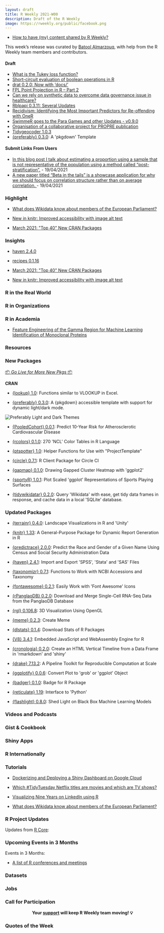```yaml
---
layout: draft
title: R Weekly 2021-W00
description: Draft of the R Weekly
image: https://rweekly.org/public/facebook.png
---
```



+ [How to have (my) content shared by R Weekly?](https://github.com/rweekly/rweekly.org#how-to-have-my-content-shared-by-r-weekly)

This week’s release was curated by [Batool Almarzouq](https://github.com/BatoolMM), with help from the R Weekly team members and contributors.



#### Draft

+ [What is the Tukey loss function?](https://statisticaloddsandends.wordpress.com/2021/04/23/what-is-the-tukey-loss-function/)
+ [Short-circuit evaluation of boolean operations in R       ](https://r-critique.com/short-circuit-evaluation)
+ [drat 0.2.0: Now with ‘docs/’](http://dirk.eddelbuettel.com/blog/2021/04/22#drat_0.2.0)
+ [FPL Point Projection in R – Part 2](https://theparttimeanalyst.com/2021/04/22/fpl-point-projection-in-r-part-2/)
+ [Can we rely on synthetic data to overcome data governance issue in healthcare?](https://nhsrcommunity.com/blog/can-we-rely-on-synthetic-data-to-overcome-data-governance-issue-in-healthcare/)
+ [Rblpapi 0.3.11: Several Updates](http://dirk.eddelbuettel.com/blog/2021/04/20#rblpapi_0.3.11)
+ [Recidivism: Identifying the Most Important Predictors for Re-offending with OneR](https://blog.ephorie.de/recidivism-identifying-the-most-important-predictors-for-re-offending-with-oner)
+ [SwimmeR goes to the Para Games and other Updates - v0.9.0](https://pilgrim.netlify.app/post/2021-04-20-swimmer-goes-to-the-para-games-and-other-updates-v-0-9-0/)
+ [Organisation of a collaborative project for PROPRE publication](https://rtask.thinkr.fr/organisation-of-a-collaborative-project-for-propre-publication/)
+ [Tidygeocoder 1.0.3](https://jessecambon.github.io/2021/04/19/tidygeocoder-1-0-3.html)
+ [{preferably} 0.3.0](https://cran.r-project.org/package=preferably): A 'pkgdown' Template


#### Submit Links From Users

+ [In this blog post I talk about estimating a proportion using a sample that is not representative of the population using a method called “post-stratification”.](https://www.brodrigues.co/blog/2021-04-17-post_strat/) - 19/04/2021
+ [A new paper titled “Beta in the tails” is a showcase application for why we should focus on correlation structure rather than on average correlation. ](https://eraraviv.com/beta-in-the-tails/) - 19/04/2021




###  Highlight

+ [What does Wikidata know about members of the European Parliament?](https://medium.com/european-data-journalism-network/a-new-r-package-for-exploring-the-wealth-of-information-stored-by-wikidata-fe85e82b6440)

+ [New in knitr: Improved accessibility with image alt text](https://blog.rstudio.com/2021/04/20/knitr-fig-alt/)

+ [March 2021: "Top 40" New CRAN Packages](https://rviews.rstudio.com/2021/04/22/march-2021-top-40-new-cran-packages/)



### Insights

+ [haven 2.4.0](https://www.tidyverse.org/blog/2021/04/haven-2-4-0/)

+ [recipes 0.1.16](https://www.tidyverse.org/blog/2021/04/recipes-0-1-16/)

+ [March 2021: "Top 40" New CRAN Packages](https://rviews.rstudio.com/2021/04/22/march-2021-top-40-new-cran-packages/)

+ [New in knitr: Improved accessibility with image alt text](https://blog.rstudio.com/2021/04/20/knitr-fig-alt/)



### R in the Real World



###  R in Organizations



###  R in Academia

+ [Feature Engineering of the Gamma Region for Machine Learning Identification of Monoclonal Proteins](https://labrtorian.com/2021/04/21/feature-engineering-of-the-gamma-region-for-machine-learning-identification-of-monoclonal-proteins/)


###  Resources



###  New Packages

<p class="added-hostname"><a href="https://rweekly.org/live" target="_blank" class="externalLink">📦 <i>Go Live for More New Pkgs</i> 📦</a></p>

**CRAN**

+ [{lookup} 1.0](https://kwstat.github.io/lookup/): Functions similar to VLOOKUP in Excel.

+ [{preferably} 0.3.0](http://preferably.amirmasoudabdol.name): A {pkgdown} accessible template with support for dynamic light/dark mode.

![Preferably Light and Dark Themes](https://raw.githubusercontent.com/amirmasoudabdol/preferably/main/man/figures/comparison.png)

+ [{PooledCohort} 0.0.1](https://cran.r-project.org/package=PooledCohort): Predict 10-Year Risk for Atherosclerotic Cardiovascular Disease

+ [{rcolors} 0.1.0](https://cran.r-project.org/package=rcolors): 270 'NCL' Color Tables in R Language

+ [{ptspotter} 1.0](https://cran.r-project.org/package=ptspotter): Helper Functions for Use with "ProjectTemplate"

+ [{circle} 0.7.1](https://cran.r-project.org/package=circle): R Client Package for Circle CI

+ [{gapmap} 0.1.0](https://cran.r-project.org/package=gapmap): Drawing Gapped Cluster Heatmap with 'ggplot2'

+ [{sportyR} 1.0.1](https://cran.r-project.org/package=sportyR): Plot Scaled 'ggplot' Representations of Sports Playing Surfaces

+ [{tidywikidatar} 0.2.0](https://edjnet.github.io/tidywikidatar/): Query 'Wikidata' with ease, get tidy data frames in response, and cache data in a local 'SQLite' database.


### Updated Packages

+ [{terrainr} 0.4.0](https://cran.r-project.org/package=terrainr): Landscape Visualizations in R and 'Unity'

+ [{knitr} 1.33](https://cran.r-project.org/package=knitr): A General-Purpose Package for Dynamic Report Generation in R

+ [{predictrace} 2.0.0](https://cran.r-project.org/package=predictrace): Predict the Race and Gender of a Given Name Using Census and
Social Security Administration Data

+ [{haven} 2.4.1](https://cran.r-project.org/package=haven): Import and Export 'SPSS', 'Stata' and 'SAS' Files

+ [{taxonomizr} 0.7.1](https://cran.r-project.org/package=taxonomizr): Functions to Work with NCBI Accessions and Taxonomy

+ [{fontawesome} 0.2.1](https://cran.r-project.org/package=fontawesome): Easily Work with 'Font Awesome' Icons

+ [{rPanglaoDB} 0.2.0](https://cran.r-project.org/package=rPanglaoDB): Download and Merge Single-Cell RNA-Seq Data from the PanglaoDB
Database

+ [{rgl} 0.106.8](https://cran.r-project.org/package=rgl): 3D Visualization Using OpenGL

+ [{meme} 0.2.3](https://cran.r-project.org/package=meme): Create Meme

+ [{dlstats} 0.1.4](https://cran.r-project.org/package=dlstats): Download Stats of R Packages

+ [{V8} 3.4.1](https://cran.r-project.org/package=V8): Embedded JavaScript and WebAssembly Engine for R

+ [{cronologia} 0.2.0](https://cran.r-project.org/package=cronologia): Create an HTML Vertical Timeline from a Data Frame in
'rmarkdown' and 'shiny'

+ [{drake} 7.13.2](https://cran.r-project.org/package=drake): A Pipeline Toolkit for Reproducible Computation at Scale

+ [{ggplotify} 0.0.6](https://cran.r-project.org/package=ggplotify): Convert Plot to 'grob' or 'ggplot' Object

+ [{badger} 0.1.0](https://cran.r-project.org/package=badger): Badge for R Package

+ [{reticulate} 1.19](https://cran.r-project.org/package=reticulate): Interface to 'Python'

+ [{flashlight} 0.8.0](https://cran.r-project.org/package=flashlight): Shed Light on Black Box Machine Learning Models


###  Videos and Podcasts



### Gist & Cookbook



### Shiny Apps



### R Internationally



###  Tutorials

+ [Dockerizing and Deploying a Shiny Dashboard on Google Cloud](https://towardsdatascience.com/dockerizing-and-deploying-a-shiny-dashboard-on-google-cloud-a990ceb3c33a?sk=b9b9dfa78fef6f349851a82990662034)

+ [Which #TidyTuesday Netflix titles are movies and which are TV shows?](https://juliasilge.com/blog/netflix-titles/)

+ [Visualizing Nine Years on LinkedIn using R](https://towardsdatascience.com/nine-years-on-linkedin-in-data-b34047c77223)

+ [What does Wikidata know about members of the European Parliament?](https://medium.com/european-data-journalism-network/a-new-r-package-for-exploring-the-wealth-of-information-stored-by-wikidata-fe85e82b6440)

<!--<div class="post-more-begin></div><div class="post-more-end"></div>-->

###  R Project Updates

Updates from [R Core](http://developer.r-project.org/blosxom.cgi/R-devel/NEWS):


###  Upcoming Events in 3 Months

Events in 3 Months:


+ [A list of R conferences and meetings](https://jumpingrivers.github.io/meetingsR/virtual-events.html)


### Datasets

### Jobs




###  Call for Participation


<p class="hide-support added-hostname support-rweekly" style="text-align: center;font-weight: bold;">Your <a class="non-visited externalLink" href="https://www.patreon.com/rweekly" onclick="pas(this)">support</a> will keep R Weekly team moving! 💡</p>

###  Quotes of the Week
